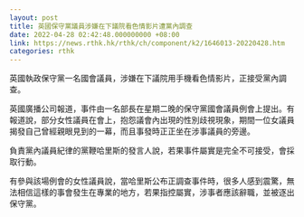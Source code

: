 ```yaml
---
layout: post
title: 英國保守黨議員涉嫌在下議院看色情影片遭黨內調查
date: 2022-04-28 02:42:48.000000000 +08:00
link: https://news.rthk.hk/rthk/ch/component/k2/1646013-20220428.htm
categories: rthk
---
```


英國執政保守黨一名國會議員，涉嫌在下議院用手機看色情影片，正接受黨內調查。

英國廣播公司報道，事件由一名部長在星期二晚的保守黨國會議員例會上提出。有報道說，部分女性議員在會上，抱怨議會內出現的性別歧視現象，期間一位女議員揭發自己曾經親眼見到的一幕，而且事發時正正坐在涉事議員的旁邊。

負責黨內議員紀律的黨鞭哈里斯的發言人說，若果事件屬實是完全不可接受，會採取行動。

有參與該場例會的女性議員說，當哈里斯公布正調查事件時，很多人感到震驚，無法相信這樣的事會發生在專業的地方，若果指控屬實，涉事者應該辭職，並被逐出保守黨。
